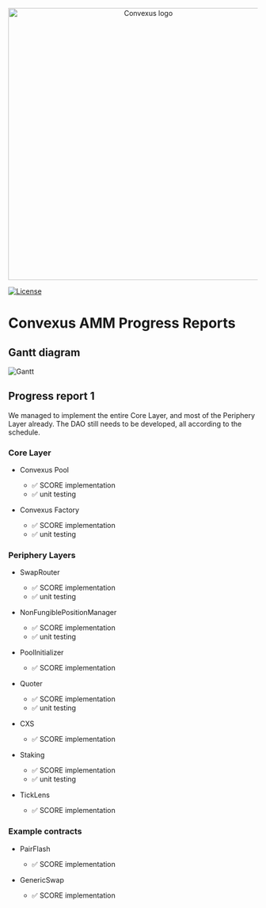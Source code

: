 <p align="center">
  <img 
    src="https://i.imgur.com/4RsDm76.png" 
    width="550px"
    alt="Convexus logo">
</p>

[![License](https://img.shields.io/badge/License-Apache%202.0-blue.svg)](https://opensource.org/licenses/Apache-2.0)

# Convexus AMM Progress Reports

## Gantt diagram

![Gantt](http://www.plantuml.com/plantuml/proxy?cache=no&src=https://raw.githubusercontent.com/Convexus-Protocol/AMM-Progress/master/gantt.plantuml)

## Progress report 1

We managed to implement the entire Core Layer, and most of the Periphery Layer already. The DAO still needs to be developed, all according to the schedule.

### Core Layer

-  Convexus Pool
    - ✅ SCORE implementation
    - ✅ unit testing

- Convexus Factory
    - ✅ SCORE implementation
    - ✅ unit testing

### Periphery Layers

- SwapRouter
    - ✅ SCORE implementation
    - ✅ unit testing

- NonFungiblePositionManager
    - ✅ SCORE implementation
    - ✅ unit testing

- PoolInitializer
    - ✅ SCORE implementation

- Quoter
    - ✅ SCORE implementation
    - ✅ unit testing

- CXS
    - ✅ SCORE implementation

- Staking
    - ✅ SCORE implementation
    - ✅ unit testing

- TickLens
    - ✅ SCORE implementation


### Example contracts

- PairFlash
    - ✅ SCORE implementation

- GenericSwap
    - ✅ SCORE implementation

